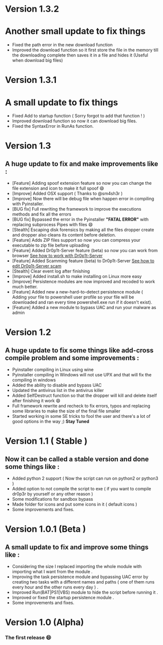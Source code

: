 # Version 1.3.2
# Another small update to fix things
- Fixed the path error in the new download function
- Improved the download function so it first store the file in the memory till the downloading complete then saves it in a file and hides it (Useful when download  big files)

# Version 1.3.1
# A small update to fix things
- Fixed Add to startup function ( Sorry forgot to add that function ! )
- Improved download function so now it can download big files.
- Fixed the SyntaxError in RunAs function.

# Version 1.3
## A huge update to fix and make improvements like :
- [Feature] Adding spoof extension feature so now you can change the file extension and icon to make it full spoof :smile:
- [Improve] Added OSX support ( Thanks to @sm4sh3r )
- [Improve] Now there will be debug file when happen error in compiling with Pyinstaller.
- [BUG fix] Full rewriting the framework to improve the executions methods and fix all the errors
- [BUG fix] Bypassed the error in the Pyinstaller **"FATAL ERROR"** with replacing subprocess Pipes with files :smile:
- [Stealth] Escaping disk forensics by making all the files dropper create and dropper also cleans its content before deletion.
- [Feature] Adds ZIP files support so now you can compress your executable to zip file before uploading
- [Feature] Added Dr0p1t-Server feature (beta) so now you can work from browser [See how to work with Dr0p1t-Server](https://github.com/D4Vinci/Dr0p1t-Framework#work-with-dr0p1t-server)
- [Feature] Added Scamming feature (beta) to Dr0p1t-Server [See how to edit Dr0p1t-Server scam ](https://github.com/D4Vinci/Dr0p1t-Framework#work-with-dr0p1t-server)
- [Stealth] Clear event log after finishing
- [Improve] Added install.sh to make installing on Linux more easy
- [Improve] Persistence modules are now improved and recoded to work much better.
- [Feature] Added new a new-hard-to-detect persistence module ( Adding your file to powershell user profile so your file will be downloaded and ran every time powershell.exe run if it doesn't exist).
- [Feature] Added a new module to bypass UAC and run your malware as admin


# Version 1.2
## A huge update to fix some things like add-cross compile problem and some improvements :
- Pyinstaller compiling in Linux using wine
- Pyinstaller compiling in Windows will not use UPX and that will fix the compiling in windows
- Added the ability to disable and bypass UAC
- Updated the antivirus list in the antivirus killer
- Added SelfDestruct function so that the dropper will kill and delete itself after finishing it work :smile:
- Full framework rewrite and recheck to fix errors, typos and replacing some libraries to make the size of the final file smaller
- Started working in some SE tricks to fool the user and there's a lot of good options in the way ;) **Stay Tuned**

# Version 1.1 ( Stable )
## Now it can be called a stable version and done some things like :
- Added python 2 support ( Now the script can run on python2 or python3 )
- Added option to not compile the script to exe ( if you want to compile dr0p3r by yourself or any other reason )
- Some modifications for sandbox bypass
- Made folder for icons and put some icons in it ( default icons )
- Some improvements and fixes.

# Version 1.0.1 (Beta )
## A small update to fix and improve some things like :
- Considering the size I replaced importing the whole module with importing what I want from the module .
- Improving the task persistence module and bypassing UAC error by creating two tasks with a different names and paths ( one of them runs every hour and the other runs every day ) .
- Improved Run(BAT|PS1|VBS) module to hide the script before running it .
- Improved or fixed the startup persistence module .
- Some improvements and fixes.

# Version 1.0 (Alpha)
### The first release :smile:
